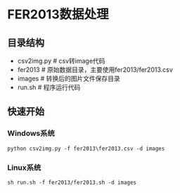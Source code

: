 # FER2013数据处理
## 目录结构
- csv2img.py    # csv转image代码
- fer2013       # 原始数据目录，主要使用fer2013/fer2013.csv
- images        # 转换后的图片文件保存目录
- run.sh        # 程序运行代码

## 快速开始
### Windows系统
```shell
python csv2img.py -f fer2013\fer2013.csv -d images
```

### Linux系统
```shell
sh run.sh -f fer2013/fer2013.sh -d images
```
